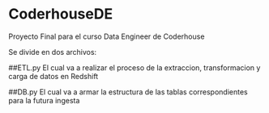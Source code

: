 # CoderhouseDE
Proyecto Final para el curso Data Engineer de Coderhouse

Se divide en dos archivos:

##ETL.py
El cual va a realizar el proceso de la extraccion, transformacion y carga de datos en Redshift

##DB.py
El cual va a armar la estructura de las tablas correspondientes para la futura ingesta
